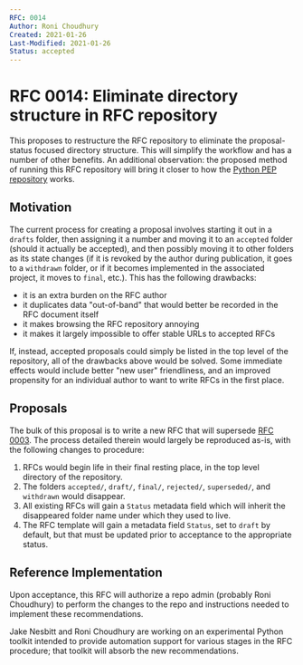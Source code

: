 ```yaml
---
RFC: 0014
Author: Roni Choudhury
Created: 2021-01-26
Last-Modified: 2021-01-26
Status: accepted
---
```


# RFC 0014: Eliminate directory structure in RFC repository

This proposes to restructure the RFC repository to eliminate the proposal-status
focused directory structure. This will simplify the workflow and has a number of
other benefits. An additional observation: the proposed method of running this
RFC repository will bring it closer to how the [Python PEP
repository](https://github.com/python/peps) works.

## Motivation

The current process for creating a proposal involves starting it out in a
`drafts` folder, then assigning it a number and moving it to an `accepted`
folder (should it actually be accepted), and then possibly moving it to other
folders as its state changes (if it is revoked by the author during publication,
it goes to a `withdrawn` folder, or if it becomes implemented in the associated
project, it moves to `final`, etc.). This has the following drawbacks:

- it is an extra burden on the RFC author
- it duplicates data "out-of-band" that would better be recorded in the RFC
  document itself
- it makes browsing the RFC repository annoying
- it makes it largely impossible to offer stable URLs to accepted RFCs

If, instead, accepted proposals could simply be listed in the top level of the
repository, all of the drawbacks above would be solved. Some immediate effects
would include better "new user" friendliness, and an improved propensity for an
individual author to want to write RFCs in the first place.

## Proposals

The bulk of this proposal is to write a new RFC that will supersede [RFC
0003](https://github.com/multinet-app/multinet-rfcs/tree/master/final/0003-rfc_process).
The process detailed therein would largely be reproduced as-is, with the
following changes to procedure:

1. RFCs would begin life in their final resting place, in the top level
   directory of the repository.
2. The folders `accepted/`, `draft/`, `final/`, `rejected/`, `superseded/`, and
   `withdrawn` would disappear.
3. All existing RFCs will gain a `Status` metadata field which will inherit the
   disappeared folder name under which they used to live.
4. The RFC template will gain a metadata field `Status`, set to `draft` by
   default, but that must be updated prior to acceptance to the appropriate
   status.

## Reference Implementation

Upon acceptance, this RFC will authorize a repo admin (probably Roni Choudhury)
to perform the changes to the repo and instructions needed to implement these
recommendations.

Jake Nesbitt and Roni Choudhury are working on an experimental Python toolkit
intended to provide automation support for various stages in the RFC procedure;
that toolkit will absorb the new recommendations.
